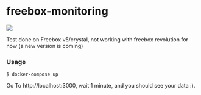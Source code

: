 # freebox-monitoring

![](https://raw.githubusercontent.com/tuxtof/freebox-monitoring/master/screenshot.png)

Test done on Freebox v5/crystal, not working with freebox revolution for now (a new version is coming)

### Usage

```
$ docker-compose up
```

Go To http://localhost:3000, wait 1 minute, and you should see your data :).
